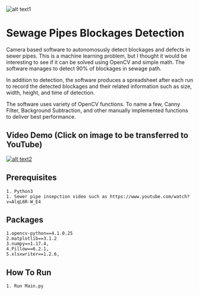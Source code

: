 ![alt text1](https://github.com/oisy92/Sewage-Pipes-Blockage-Detection/blob/master/Image/Sample2.jpg?raw=true)

# Sewage Pipes Blockages Detection
Camera based software to autonomosusly detect blockages and defects in sewer pipes. This is a machine learning problem, but I thought it would be interesting to see if it can be solved using OpenCV and simple math. The software manages to detect 90% of blockages in sewage path. 

In addition to detection, the software produces a spreadsheet after each run to record the detected blockages and their related information such as size, width, height, and time of detection.

The software uses variety of OpenCV functions. To name a few, Canny Filter, Background Subtraction, and other manually implemented functions to deliver best performance.

 ## Video Demo (Click on image to be transferred to YouTube)
[![alt text2](https://github.com/oisy92/Sewage-Pipes-Blockage-Detection/blob/master/Image/Sample.jpg?raw=true)](https://www.youtube.com/watch?v=5QffxodpUqE&t=)

 ## Prerequisites
    1. Python3
    1. Sewer pipe insepction video such as https://www.youtube.com/watch?v=AlqL6R-W_E4
 
 ## Packages
    1.opencv-python==4.1.0.25
    2.matplotlib==3.1.2
    3.numpy==1.17.4,
    4.Pillow==6.2.1, 
    5.xlsxwriter==1.2.6,
 
 ## How To Run
    1. Run Main.py
